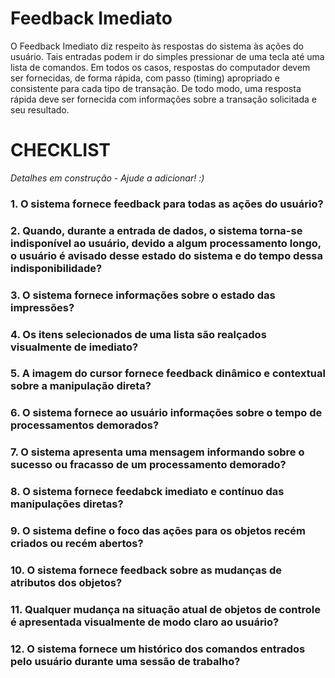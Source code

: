 # Feedback Imediato 

O Feedback Imediato diz respeito às respostas do sistema às ações do usuário. Tais entradas podem ir do simples pressionar de uma tecla até uma lista de comandos. Em todos os casos, respostas do computador devem ser fornecidas, de forma rápida, com passo (timing) apropriado e consistente para cada tipo de transação. De todo modo, uma resposta rápida deve ser fornecida com informações sobre a transação solicitada e seu resultado.

# CHECKLIST 

*Detalhes em construção - Ajude a adicionar! :)*

### 1. O sistema fornece feedback para todas as ações do usuário?
### 2. Quando, durante a entrada de dados, o sistema torna-se indisponível ao usuário, devido a algum processamento longo, o usuário é avisado desse estado do sistema e do tempo dessa indisponibilidade?
### 3. O sistema fornece informações sobre o estado das impressões?
### 4. Os itens selecionados de uma lista são realçados visualmente de imediato?
### 5. A imagem do cursor fornece feedback dinâmico e contextual sobre a manipulação direta?
### 6. O sistema fornece ao usuário informações sobre o tempo de processamentos demorados?
### 7. O sistema apresenta uma mensagem informando sobre o sucesso ou fracasso de um processamento demorado?
### 8. O sistema fornece feedabck imediato e contínuo das manipulações diretas?
### 9. O sistema define o foco das ações para os objetos recém criados ou recém abertos?
### 10. O sistema fornece feedback sobre as mudanças de atributos dos objetos?
### 11. Qualquer mudança na situação atual de objetos de controle é apresentada visualmente de modo claro ao usuário?
### 12. O sistema fornece um histórico dos comandos entrados pelo usuário durante uma sessão de trabalho?

